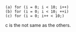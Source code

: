 
```
(a) for (i = 0; i < 10; i++)
(b) for (i = 0; i < 10; ++i)
(c) for (i = 0; i++ < 10;)
```
c is the not same as the others.
